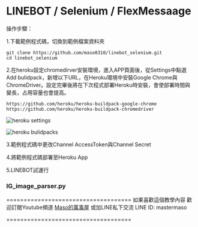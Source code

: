# LINEBOT / Selenium / FlexMessaage

操作步驟：

1.下載範例程式碼，切換到範例檔案資料夾

```
git clone https://github.com/maso0310/linebot_selenium.git
cd linebot_selenium
```

2.在heroku設定chromedirver安裝環境，進入APP頁面後，從Settings中點選Add bulidpack，新增以下URL，在Heroku環境中安裝Google Chrome與ChromeDriver。設定完畢後將在下次程式部署Heroku時安裝，會使部署時間與變長，占用容量也會提高。

```
https://github.com/heroku/heroku-buildpack-google-chrome
https://github.com/heroku/heroku-buildpack-chromedriver
```

![heroku settings](https://i.imgur.com/BXypZx0.jpg)

![heroku bulidpacks](https://i.imgur.com/SLgbH6K.jpg)

3.範例程式碼中更改Channel AccessToken與Channel Secret

4.將範例程式碼部署至Heroku App

5.LINEBOT試運行

### IG_image_parser.py





====================================
如果喜歡這個教學內容
歡迎訂閱Youtube頻道
[Maso的萬事屋](https://www.youtube.com/playlist?list=PLG4d6NSc7_l5-GjYiCdYa7H5Wsz0oQA7U)
或加LINE私下交流 LINE ID: mastermaso

====================================

